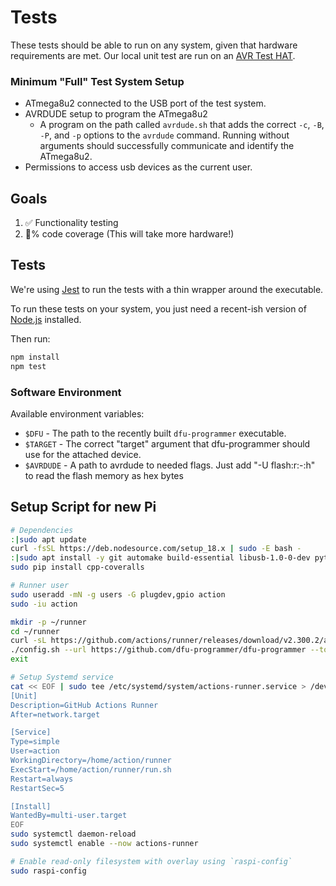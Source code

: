 # Tests

These tests should be able to run on any system, given that hardware requirements are met.
Our local unit test are run on an [AVR Test HAT](https://github.com/cinderblock/avr-test-hat).

### Minimum "Full" Test System Setup

- ATmega8u2 connected to the USB port of the test system.
- AVRDUDE setup to program the ATmega8u2
  - A program on the path called `avrdude.sh` that adds the correct `-c`, `-B`, `-P`, and `-p` options to the `avrdude` command. Running without arguments should successfully communicate and identify the ATmega8u2.
- Permissions to access usb devices as the current user.

## Goals

1. ✅ Functionality testing
2. 💯% code coverage (This will take more hardware!)

## Tests

We're using [Jest](https://jestjs.io) to run the tests with a thin wrapper around the executable.

To run these tests on your system, you just need a recent-ish version of [Node.js](https://nodejs.org) installed.

Then run:

```bash
npm install
npm test
```

### Software Environment

Available environment variables:

 - `$DFU` - The path to the recently built `dfu-programmer` executable.
 - `$TARGET` - The correct "target" argument that dfu-programmer should use for the attached device.
 - `$AVRDUDE` - A path to avrdude to needed flags. Just add "-U flash:r:-:h" to read the flash memory as hex bytes

## Setup Script for new Pi

```bash
# Dependencies
:|sudo apt update
curl -fsSL https://deb.nodesource.com/setup_18.x | sudo -E bash -
:|sudo apt install -y git automake build-essential libusb-1.0-0-dev python3-pip nodejs
sudo pip install cpp-coveralls

# Runner user
sudo useradd -mN -g users -G plugdev,gpio action
sudo -iu action

mkdir -p ~/runner
cd ~/runner
curl -sL https://github.com/actions/runner/releases/download/v2.300.2/actions-runner-linux-arm64-2.300.2.tar.gz | tar xz
./config.sh --url https://github.com/dfu-programmer/dfu-programmer --token <token> # Get token from GitHub Action Self-Hosted Runner page
exit

# Setup Systemd service
cat << EOF | sudo tee /etc/systemd/system/actions-runner.service > /dev/null
[Unit]
Description=GitHub Actions Runner
After=network.target

[Service]
Type=simple
User=action
WorkingDirectory=/home/action/runner
ExecStart=/home/action/runner/run.sh
Restart=always
RestartSec=5

[Install]
WantedBy=multi-user.target
EOF
sudo systemctl daemon-reload
sudo systemctl enable --now actions-runner

# Enable read-only filesystem with overlay using `raspi-config`
sudo raspi-config
```